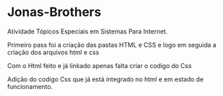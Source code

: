 # Jonas-Brothers
Atividade Tópicos Especiais em Sistemas Para Internet. 

Primeiro pass foi a criação das pastas HTML e CSS e logo em seguida a criação dos arquivos html e css

Com o Html feito e já linkado apenas falta criar o codigo do Css 

Adição do codigo Css que já está integrado no html e em estado de funcionamento.

